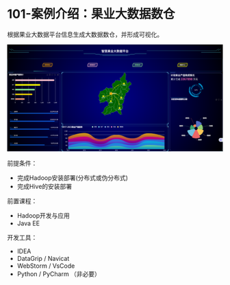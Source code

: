 # 101-案例介绍：果业大数据数仓

根据果业大数据平台信息生成大数据数仓，并形成可视化。

![image-20241003111125178](./assets/image-20241003111125178.png)

前提条件：

- 完成Hadoop安装部署(分布式或伪分布式)
- 完成Hive的安装部署

前置课程：

- Hadoop开发与应用
- Java EE

开发工具：

- IDEA
- DataGrip / Navicat
- WebStorm / VsCode
- Python / PyCharm  （非必要）